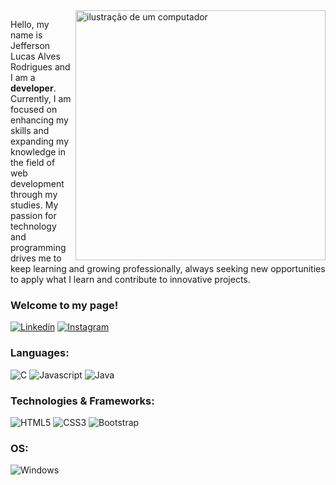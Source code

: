 <img src="https://raw.githubusercontent.com/MicaelliMedeiros/micaellimedeiros/master/image/computer-illustration.png" alt="ilustração de um computador" min-width="400px" max-width="400px" width="400px" align="right">

<p align="left"> 
 Hello, my name is Jefferson Lucas Alves Rodrigues and I am a <strong>developer</strong>. Currently, I am focused on enhancing my skills and expanding my knowledge in the field of web development through my studies. My passion for technology and programming drives me to keep learning and growing professionally, always seeking new opportunities to apply what I learn and contribute to innovative projects.
</p>

### Welcome to my page!
[![Linkedin](https://img.shields.io/badge/LinkedIn-0077B5?style=for-the-badge&logo=linkedin&logoColor=white)](https://www.linkedin.com/in/jefferson-lucas-a9a608254/)
[![Instagram](https://img.shields.io/badge/Instagram-E4405F?style=for-the-badge&logo=instagram&logoColor=white)](https://www.instagram.com/jefferson_lucas01/)

### Languages:
![C](https://img.shields.io/badge/c-%2300599C.svg?style=for-the-badge&logo=c&logoColor=white)
![Javascript](https://img.shields.io/badge/JavaScript-F7DF1E?style=for-the-badge&logo=javascript&logoColor=black)
![Java](https://img.shields.io/badge/Java-ED8B00?style=for-the-badge&logo=java&logoColor=white)


### Technologies & Frameworks:
![HTML5](https://img.shields.io/badge/html5-%23E34F26.svg?style=for-the-badge&logo=html5&logoColor=white)
![CSS3](https://img.shields.io/badge/css3-%231572B6.svg?style=for-the-badge&logo=css3&logoColor=white)
![Bootstrap](https://img.shields.io/badge/Bootstrap-563D7C?style=for-the-badge&logo=bootstrap&logoColor=white)
### OS:
![Windows](https://img.shields.io/badge/Windows-0078D6?style=for-the-badge&logo=windows&logoColor=white)



